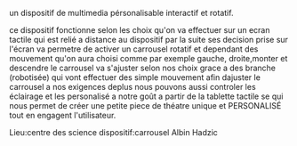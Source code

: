 un dispositif de multimedia pérsonalisable interactif et rotatif.

ce dispositif fonctionne selon les choix qu'on va effectuer sur un ecran tactile qui est relié a distance au dispositif par la suite ses decision prise sur l'écran va permetre de activer un carrousel rotatif et dependant des mouvement qu'on aura choisi comme par exemple gauche, droite,monter et descendre le carrousel va s'ajuster selon nos choix grace a des branche (robotisée) qui vont effectuer des simple mouvement afin dajuster le carrousel a nos exigences deplus nous pouvons aussi controler les éclairage et les personalisé a notre goût a partir de la tablette tactile se qui nous permet de créer une petite piece de théatre unique et PERSONALISÉ tout en engagent l'utilisateur.

Lieu:centre des science 
dispositif:carrousel
Albin Hadzic
